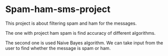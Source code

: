 # Spam-ham-sms-project
This project is about filtering spam and ham for the messages.

The one with project ham spam is find accuracy of different algorithms.

The second one is used Naive Bayes algorithm. We can take input from the user to find whether the message is spam or ham.
